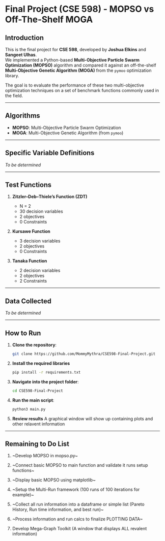 # Final Project (CSE 598) - MOPSO vs Off-The-Shelf MOGA

## Introduction

This is the final project for **CSE 598**, developed by **Joshua Elkins** and **Sangeet Ulhas**.  
We implemented a Python-based **Multi-Objective Particle Swarm Optimization (MOPSO)** algorithm and compared it against an off-the-shelf **Multi-Objective Genetic Algorithm (MOGA)** from the `pymoo` optimization library.  

The goal is to evaluate the performance of these two multi-objective optimization techniques on a set of benchmark functions commonly used in the field.

---

## Algorithms

- **MOPSO**: Multi-Objective Particle Swarm Optimization  
- **MOGA**: Multi-Objective Genetic Algorithm (from `pymoo`)

---

## Specific Variable Definitions

*To be determined*

---

## Test Functions
1. **Zitzler–Deb–Thiele’s Function (ZDT)**
   - N = 2
   - 30 decision variables
   - 2 objectives 
   - 0 Constraints

2. **Kursawe Function**
   - 3 decision variables
   - 2 objectives
   - 0 Constraints

3. **Tanaka Function**
   - 2 decision variables
   - 2 objectives  
   - 2 Constraints

---

## Data Collected

*To be determined*

---

## How to Run

1. **Clone the repository**:
   ```bash
   git clone https://github.com/MommyMythra/CSE598-Final-Project.git
   ```

2. **Install the required libraries**
    ```bash
    pip install -r requirements.txt
    ```


3. **Navigate into the project folder**:
    ```bash
    cd CSE598-Final-Project
    ```
4. **Run the main script**:
    ```bash
    python3 main.py
    ```
5. **Review results**
    A graphical window will show up containing plots and other relavent information

---

## Remaining to Do List

1. ~Develop MOPSO in mopso.py~

2. ~Connect basic MOPSO to main function and validate it runs setup functions~

3. ~Display basic MOPSO using matplotlib~

4. ~Setup the Multi-Run framework (100 runs of 100 iterations for example)~

5. ~Collect all run information into a dataframe or simple list (Pareto History, Run time information, and best run)~

6. ~Process information and run calcs to finalize PLOTTING DATA~

6. Develop Mega-Graph Toolkit (A window that displays ALL revalent information)
